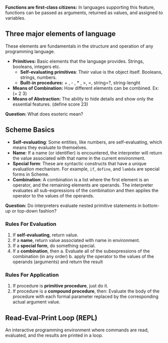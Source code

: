 **Functions are first-class citizens:** In languages supporting this feature, functions can be passed as arguments, returned as values, and assigned to variables.
## **Three major elements of language**
These elements are fundamentals in the structure and operation of any programming language.

- **Primitives:** Basic elements that the language provides. Strings, booleans, integers etc.
    - **Self-evaluating primitives**: Their value is the object itself. Booleans, strings, numbers.
    - **Built-in procedures:** + , - , * , >, =, string=?, string-lenght
- **Means of Combination:** How different elements can be combined. Ex: (+ 2 3)
- **Means of Abstraction:** The ability to hide details and show only the essential features. (define score 23)

**Question:** What does esoteric mean?

## Scheme Basics
- **Self-evaluating**: Some entities, like numbers, are self-evaluating, which means they evaluate to themselves.
- **Name**: If a name (or identifier) is encountered, the interpreter will return the value associated with that name in the current environment.
- **Special form**: These are syntactic constructs that have a unique evaluation mechanism. For example, `if`, `define`, and `lambda` are special forms in Scheme.
- **Combination**: A combination is a list where the first element is an operator, and the remaining elements are operands. The interpreter evaluates all sub-expressions of the combination and then applies the operator to the values of the operands.

**Question:** Do interpreters evaluate nested primitive statements in bottom-up or top-down fashion?

### Rules For Evaluation
1. If **self-evaluating**, return value.
2. If a **name**, return value associated with name in environment.
3. If a **special form**, do something special.
4. If a **combination**, then
	a.  Evaluate all of the subexpressions of the combination (in any order)
	b. apply the operator to the values of the operands (arguments) and return the result

### Rules For Application
1. If procedure is **primitive procedure**, just do it.
2. If procedure is a **compound procedure**, then: 
	Evaluate the body of the procedure with each formal parameter replaced by the corresponding actual argument value.


## Read-Eval-Print Loop (REPL)
An interactive programming environment where commands are read, evaluated, and the results are printed in a loop.
